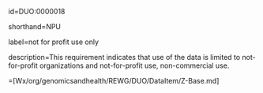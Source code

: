 id=DUO:0000018

shorthand=NPU

label=not for profit use only

description=This requirement indicates that use of the data is limited to not-for-profit organizations and not-for-profit use, non-commercial use.

=[Wx/org/genomicsandhealth/REWG/DUO/DataItem/Z-Base.md]
